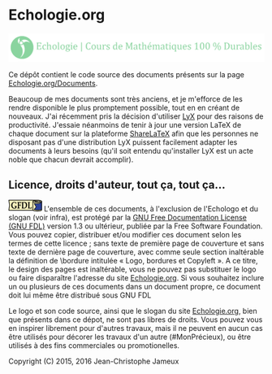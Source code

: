 # Echologie.org

![Slogan](https://github.com/Echologie/Echologie.org/raw/master/Media/Slogan.gif)

Ce dépôt contient le code source des documents présents sur la page [Echologie.org/Documents](http://Echologie.org/Documents).

Beaucoup de mes documents sont très anciens, et je m'efforce de les rendre disponible le plus promptement possible, tout en en créant de nouveaux. J'ai récemment pris la décision d'utiliser [LyX](www.lyx.org) pour des raisons de productivité. J'essaie néanmoins de tenir à jour une version LaTeX de chaque document sur la plateforme [ShareLaTeX](https://fr.sharelatex.com) afin que les personnes ne disposant pas d'une distribution LyX puissent facilement adapter les documents à leurs besoins (qu'il soit entendu qu'installer LyX est un acte noble que chacun devrait accomplir).

## Licence, droits d'auteur, tout ça, tout ça...

![Logo GFDL](https://github.com/Echologie/Echologie.org/raw/master/Media/gfdl-logo-tiny.png) L'ensemble de ces documents, à l'exclusion de l'Echologo et du slogan (voir infra), est protégé par la [GNU Free Documentation License (GNU FDL)](http://www.gnu.org/licenses/fdl.html) version 1.3 ou ultérieur, publiée par la Free Software Foundation. Vous pouvez copier, distribuer et/ou modifier ces document selon les termes de cette licence ; sans texte de première page de couverture et sans texte de dernière page de couverture, avec comme seule section inaltérable la définition de \bordure intitulée « Logo, bordures et Copyleft ». A ce titre, le design des pages est inaltérable, vous ne pouvez pas substituer le logo ou faire disparaître l'adresse du site [Echologie.org](http://Echologie.org). Si vous souhaitez inclure un ou plusieurs de ces documents dans un document propre, ce document doit lui même être distribué sous GNU FDL

Le logo et son code source, ainsi que le slogan du site [Echologie.org](http://Echologie.org), bien que présents dans ce dépot, ne sont pas libres de droits. Vous pouvez vous en inspirer librement pour d'autres travaux, mais il ne peuvent en aucun cas être utilisés pour décorer les travaux d'un autre (#MonPrécieux), ou être utilisés à des fins commerciales ou promotionelles.

Copyright (C) 2015, 2016
Jean-Christophe Jameux
